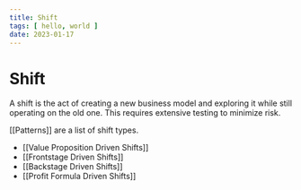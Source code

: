 ```yaml
---
title: Shift
tags: [ hello, world ]
date: 2023-01-17
---
```


# Shift

A shift is the act of creating a new business model and exploring it while still operating on the old one. This requires extensive testing to minimize risk.

[[Patterns]] are a list of shift types.
- [[Value Proposition Driven Shifts]]
- [[Frontstage Driven Shifts]]
- [[Backstage Driven Shifts]]
- [[Profit Formula Driven Shifts]]
